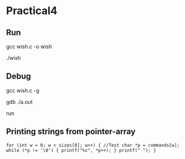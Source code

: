 # Practical4


## Run
gcc wish.c -o wish

./wish

## Debug
gcc wish.c -g

gdb ./a.out

run

## Printing strings from pointer-array
`for (int w = 0; w < sizes[0]; w++)
{ //Test
    char *p = commands[w];
    while (*p != '\0')
    {
        printf("%c", *p++);
    }
    printf(" ");
}`